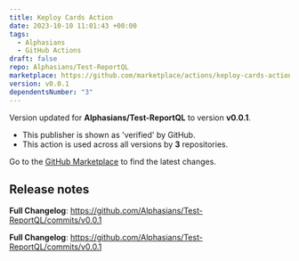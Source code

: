 ```yaml
---
title: Keploy Cards Action
date: 2023-10-10 11:01:43 +00:00
tags:
  - Alphasians
  - GitHub Actions
draft: false
repo: Alphasians/Test-ReportQL
marketplace: https://github.com/marketplace/actions/keploy-cards-action
version: v0.0.1
dependentsNumber: "3"
---
```



Version updated for **Alphasians/Test-ReportQL** to version **v0.0.1**.
- This publisher is shown as 'verified' by GitHub.
- This action is used across all versions by **3** repositories.

Go to the [GitHub Marketplace](https://github.com/marketplace/actions/keploy-cards-action) to find the latest changes.

## Release notes

**Full Changelog**: https://github.com/Alphasians/Test-ReportQL/commits/v0.0.1

**Full Changelog**: https://github.com/Alphasians/Test-ReportQL/commits/v0.0.1
